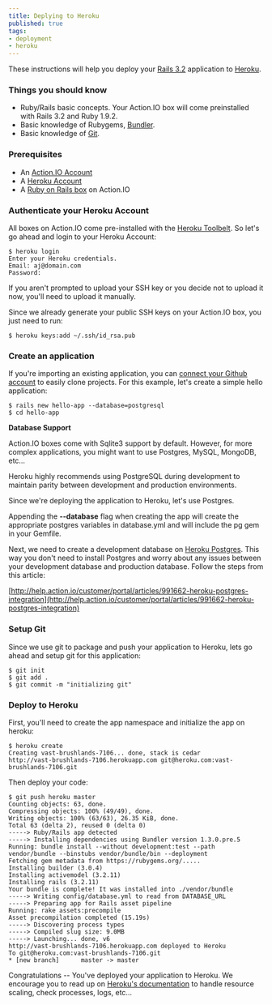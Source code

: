 ```yaml
---
title: Deplying to Heroku
published: true
tags:
- deployment
- heroku
---
```


These instructions will help you deploy your [Rails 3.2](http://guides.rubyonrails.org/3_2_release_notes.html) application to [Heroku](https://heroku.com).

### Things you should know

* Ruby/Rails basic concepts. Your Action.IO box will come preinstalled with Rails 3.2 and Ruby 1.9.2.
* Basic knowledge of Rubygems, [Bundler](http://gembundler.com/).
* Basic knowledge of [Git](http://git-scm.com/).

### Prerequisites

* An [Action.IO Account](https://www.action.io)
* A [Heroku Account](https://www.heroku.com)
* A [Ruby on Rails box](http://help.action.io/customer/portal/articles/802603-create-a-box) on Action.IO

### Authenticate your Heroku Account

All boxes on Action.IO come pre-installed with the [Heroku Toolbelt](https://toolbelt.heroku.com/). So let's go ahead and login to your Heroku Account:

    $ heroku login
    Enter your Heroku credentials.
    Email: aj@domain.com
    Password:

<p class="alert">If you aren't prompted to upload your SSH key or you decide not to upload it now, you'll need to upload it manually.</p>

Since we already generate your public SSH keys on your Action.IO box, you just need to run:

    $ heroku keys:add ~/.ssh/id_rsa.pub

### Create an application

If you're importing an existing application, you can [connect your Github account](http://help.action.io/customer/portal/articles/853510-adding-ssh-keys-to-github) to easily clone projects. For this example, let's create a simple hello application:

    $ rails new hello-app --database=postgresql
    $ cd hello-app

**Database Support**

Action.IO boxes come with Sqlite3 support by default. However, for more complex applications, you might want to use Postgres, MySQL, MongoDB, etc…

<p class="note">Heroku highly recommends using PostgreSQL during development to maintain parity between development and production environments.</p>

Since we're deploying the application to Heroku, let's use Postgres.

Appending the **--database** flag when creating the app will create the appropriate postgres variables in database.yml and will include the pg gem in your Gemfile.

Next, we need to create a development database on [Heroku Postgres](https://postgres.heroku.com). This way you don't need to install Postgres and worry about any issues between your development database and production database. Follow the steps from this article:

[http://help.action.io/customer/portal/articles/991662-heroku-postgres-integration](http://help.action.io/customer/portal/articles/991662-heroku-postgres-integration)

### Setup Git

Since we use git to package and push your application to Heroku, lets go ahead and setup git for this application:

    $ git init
    $ git add .
    $ git commit -m "initializing git"

### Deploy to Heroku

First, you'll need to create the app namespace and initialize the app on heroku:

    $ heroku create
    Creating vast-brushlands-7106... done, stack is cedar
    http://vast-brushlands-7106.herokuapp.com git@heroku.com:vast-brushlands-7106.git

Then deploy your code:

    $ git push heroku master
    Counting objects: 63, done.
    Compressing objects: 100% (49/49), done.
    Writing objects: 100% (63/63), 26.35 KiB, done.
    Total 63 (delta 2), reused 0 (delta 0)
    -----> Ruby/Rails app detected
    -----> Installing dependencies using Bundler version 1.3.0.pre.5
    Running: bundle install --without development:test --path vendor/bundle --binstubs vendor/bundle/bin --deployment
    Fetching gem metadata from https://rubygems.org/.....
    Installing builder (3.0.4)
    Installing activemodel (3.2.11)
    Installing rails (3.2.11)
    Your bundle is complete! It was installed into ./vendor/bundle
    -----> Writing config/database.yml to read from DATABASE_URL
    -----> Preparing app for Rails asset pipeline
    Running: rake assets:precompile
    Asset precompilation completed (15.19s)
    -----> Discovering process types
    -----> Compiled slug size: 9.0MB
    -----> Launching... done, v6
    http://vast-brushlands-7106.herokuapp.com deployed to Heroku
    To git@heroku.com:vast-brushlands-7106.git
    * [new branch]      master -> master

Congratulations -- You've deployed your application to Heroku. We encourage you to read up on [Heroku's documentation](https://devcenter.heroku.com/) to handle resource scaling, check processes, logs, etc…
